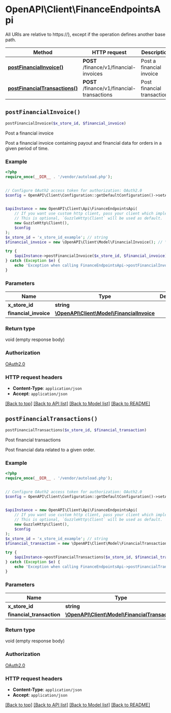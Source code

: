 # OpenAPI\Client\FinanceEndpointsApi

All URIs are relative to https://}, except if the operation defines another base path.

| Method | HTTP request | Description |
| ------------- | ------------- | ------------- |
| [**postFinancialInvoice()**](FinanceEndpointsApi.md#postFinancialInvoice) | **POST** /finance/v1/financial-invoices | Post a financial invoice |
| [**postFinancialTransactions()**](FinanceEndpointsApi.md#postFinancialTransactions) | **POST** /finance/v1/financial-transactions | Post financial transactions |


## `postFinancialInvoice()`

```php
postFinancialInvoice($x_store_id, $financial_invoice)
```

Post a financial invoice

Post a financial invoice containing payout and financial data for orders in a given period of time.

### Example

```php
<?php
require_once(__DIR__ . '/vendor/autoload.php');


// Configure OAuth2 access token for authorization: OAuth2.0
$config = OpenAPI\Client\Configuration::getDefaultConfiguration()->setAccessToken('YOUR_ACCESS_TOKEN');


$apiInstance = new OpenAPI\Client\Api\FinanceEndpointsApi(
    // If you want use custom http client, pass your client which implements `GuzzleHttp\ClientInterface`.
    // This is optional, `GuzzleHttp\Client` will be used as default.
    new GuzzleHttp\Client(),
    $config
);
$x_store_id = 'x_store_id_example'; // string
$financial_invoice = new \OpenAPI\Client\Model\FinancialInvoice(); // \OpenAPI\Client\Model\FinancialInvoice

try {
    $apiInstance->postFinancialInvoice($x_store_id, $financial_invoice);
} catch (Exception $e) {
    echo 'Exception when calling FinanceEndpointsApi->postFinancialInvoice: ', $e->getMessage(), PHP_EOL;
}
```

### Parameters

| Name | Type | Description  | Notes |
| ------------- | ------------- | ------------- | ------------- |
| **x_store_id** | **string**|  | |
| **financial_invoice** | [**\OpenAPI\Client\Model\FinancialInvoice**](../Model/FinancialInvoice.md)|  | |

### Return type

void (empty response body)

### Authorization

[OAuth2.0](../../README.md#OAuth2.0)

### HTTP request headers

- **Content-Type**: `application/json`
- **Accept**: `application/json`

[[Back to top]](#) [[Back to API list]](../../README.md#endpoints)
[[Back to Model list]](../../README.md#models)
[[Back to README]](../../README.md)

## `postFinancialTransactions()`

```php
postFinancialTransactions($x_store_id, $financial_transaction)
```

Post financial transactions

Post financial data related to a given order.

### Example

```php
<?php
require_once(__DIR__ . '/vendor/autoload.php');


// Configure OAuth2 access token for authorization: OAuth2.0
$config = OpenAPI\Client\Configuration::getDefaultConfiguration()->setAccessToken('YOUR_ACCESS_TOKEN');


$apiInstance = new OpenAPI\Client\Api\FinanceEndpointsApi(
    // If you want use custom http client, pass your client which implements `GuzzleHttp\ClientInterface`.
    // This is optional, `GuzzleHttp\Client` will be used as default.
    new GuzzleHttp\Client(),
    $config
);
$x_store_id = 'x_store_id_example'; // string
$financial_transaction = new \OpenAPI\Client\Model\FinancialTransaction(); // \OpenAPI\Client\Model\FinancialTransaction

try {
    $apiInstance->postFinancialTransactions($x_store_id, $financial_transaction);
} catch (Exception $e) {
    echo 'Exception when calling FinanceEndpointsApi->postFinancialTransactions: ', $e->getMessage(), PHP_EOL;
}
```

### Parameters

| Name | Type | Description  | Notes |
| ------------- | ------------- | ------------- | ------------- |
| **x_store_id** | **string**|  | |
| **financial_transaction** | [**\OpenAPI\Client\Model\FinancialTransaction**](../Model/FinancialTransaction.md)|  | |

### Return type

void (empty response body)

### Authorization

[OAuth2.0](../../README.md#OAuth2.0)

### HTTP request headers

- **Content-Type**: `application/json`
- **Accept**: `application/json`

[[Back to top]](#) [[Back to API list]](../../README.md#endpoints)
[[Back to Model list]](../../README.md#models)
[[Back to README]](../../README.md)
